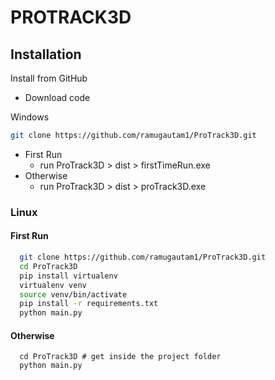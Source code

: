 # PROTRACK3D

## Installation


Install from GitHub
* Download code


Windows
```bash
git clone https://github.com/ramugautam1/ProTrack3D.git
```
  * First Run 
    * run ProTrack3D > dist > firstTimeRun.exe
  * Otherwise
    * run ProTrack3D > dist > proTrack3D.exe
    

### Linux
#### First Run
```bash
  git clone https://github.com/ramugautam1/ProTrack3D.git
  cd ProTrack3D
  pip install virtualenv
  virtualenv venv
  source venv/bin/activate
  pip install -r requirements.txt
  python main.py
```

#### Otherwise
```
  cd ProTrack3D # get inside the project folder
  python main.py
```